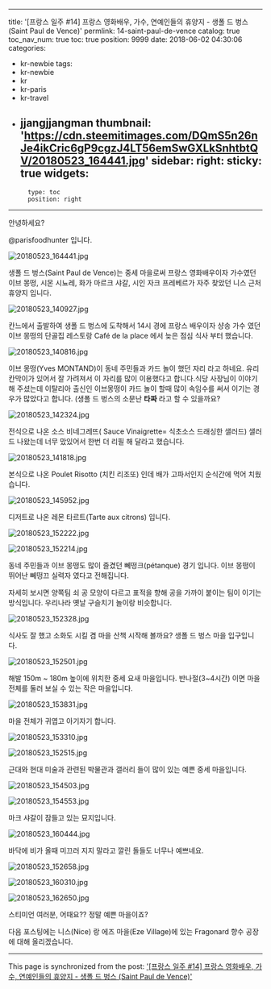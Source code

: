 
---
title: '[프랑스 일주 #14] 프랑스 영화배우, 가수, 연예인들의 휴양지  - 생폴 드 벙스 (Saint Paul de Vence)'
permlink: 14-saint-paul-de-vence
catalog: true
toc_nav_num: true
toc: true
position: 9999
date: 2018-06-02 04:30:06
categories:
- kr-newbie
tags:
- kr-newbie
- kr
- kr-paris
- kr-travel
- jjangjjangman
thumbnail: 'https://cdn.steemitimages.com/DQmS5n26nJe4ikCric6gP9cgzJ4LT56emSwGXLkSnhtbtQV/20180523_164441.jpg'
sidebar:
    right:
        sticky: true
widgets:
    -
        type: toc
        position: right
---


안녕하세요?

@parisfoodhunter 입니다.

![20180523_164441.jpg](https://cdn.steemitimages.com/DQmS5n26nJe4ikCric6gP9cgzJ4LT56emSwGXLkSnhtbtQV/20180523_164441.jpg)

생폴 드 벙스(Saint Paul de Vence)는 중세 마을로써 프랑스 영화배우이자 가수였던 이브 몽떵, 시몬 시뇨레, 화가 마르크 샤갈, 시인 자크 프레베르가 자주 찾았던 니스 근처 휴양지 입니다. 

![20180523_140927.jpg](https://cdn.steemitimages.com/DQmfVjyBkgnmnPEkBcgHSZsyhEqqmu19MVS4JCDN2pLpC5M/20180523_140927.jpg)

칸느에서 출발하여 생폴 드 벙스에 도착해서 14시 경에 프랑스 배우이자 샹송 가수 였던 이브 몽떵의 단골집 레스토랑 Café de la place 에서 늦은 점심 식사 부터 했습니다. 

![20180523_140816.jpg](https://cdn.steemitimages.com/DQmdQFSAtVEfRDLzQ9DqsnHEN5fHVd5RJDBv1zWjw8FAzvF/20180523_140816.jpg)

이브 몽떵(Yves MONTAND)이 동네 주민들과 카드 놀이 했던 자리 라고 하네요. 유리 칸막이가 있어서 잘 가려져서 이 자리를 많이 이용했다고 합니다.식당 사장님이 이야기 해 주셨는데 이탈리아 출신인 이브몽떵이 카드 놀이 할때 많이 속임수를 써서 이기는 경우가 많았다고 합니다. (생폴 드 벙스의 소문난 **타짜** 라고 할 수 있을까요?

![20180523_142324.jpg](https://cdn.steemitimages.com/DQmSdGjtNp8Wnkc3ZG4rr9PZcBxdF66PjFynoUBDqezyCUJ/20180523_142324.jpg)

전식으로 나온 소스 비네그레뜨( Sauce Vinaigrette= 식초소스 드래싱한 샐러드)
샐러드 나왔는데 너무 맜있어서 한번 더 리필
해 달라고 했습니다.

![20180523_141818.jpg](https://cdn.steemitimages.com/DQmWtXsLDUxMt6YaPPmyEjt4sCEryTm5FD6nrZ9oYM6o7wG/20180523_141818.jpg)

본식으로 나온 Poulet Risotto (치킨 리조또) 인데 배가 고파서인지 순식간에 먹어 치웠습니다.

![20180523_145952.jpg](https://cdn.steemitimages.com/DQmTq7S34ofaSxeNST7mAqgf18hM1ELhasmi1LhD4486e7t/20180523_145952.jpg)

디저트로 나온 레몬 타르트(Tarte aux citrons) 입니다.

![20180523_152222.jpg](https://cdn.steemitimages.com/DQmW5oZjzzQacExF6EH7Q1GchUdRzYoH11vu8JQxUSdY44o/20180523_152222.jpg)

![20180523_152214.jpg](https://cdn.steemitimages.com/DQmRWV4vGEVpSvoyzP83NSGj7Yqw7baSbTaetmHETHf66AQ/20180523_152214.jpg)

동네 주민들과 이브 몽떵도 많이 즐겼던 뻬떵크(pétanque) 경기 입니다.
이브 몽떵이 뛰어난 뻬떵끄 실력자 였다고 전해집니다.

자세히 보시면 양쪽팀 쇠 공 모양이 다르고 표적을 향해 공을 가까이 붙이는 팀이 이기는 방식입니다.
우리나라 옛날 구슬치기 놀이랑 비슷합니다.

![20180523_152328.jpg](https://cdn.steemitimages.com/DQmTegXNseUAvyevfcqvTp2uthknBSTeXDnBNwcBEkfxX8w/20180523_152328.jpg)

식사도 잘 했고 소화도 시킬 겸 마을 산책 시작해 볼까요?
생폴 드 벙스 마을 입구입니다.

![20180523_152501.jpg](https://cdn.steemitimages.com/DQmbHsU1dRA14FKh4auCmQ4DFGRw3g2V7FDS9zvkWzTG3FX/20180523_152501.jpg)

해발 150m ~ 180m 높이에 위치한 중세 요새 마을입니다. 반나절(3~4시간) 이면 마을 전체를 둘러 보실 수 있는 작은 마을입니다.

![20180523_153831.jpg](https://cdn.steemitimages.com/DQmPLxwqneS62aYgcMgHvWtdZwQW9ze7VtYHF1sG2t3AJo5/20180523_153831.jpg)

마을 전체가 귀엽고 아기자기 합니다.

![20180523_153310.jpg](https://cdn.steemitimages.com/DQmXHVsCReXWHVjBbnmYT6aS3qMbnNLTfm6RWkGVxYj6suH/20180523_153310.jpg)

![20180523_152515.jpg](https://cdn.steemitimages.com/DQmeA6pp2F3x6KeEALVThLAt9Nvv4qFg4ppEXWn93riECGH/20180523_152515.jpg)

근대와 현대 미술과 관련된 박물관과 갤러리 들이 많이 있는 예쁜 중세 마을입니다.

![20180523_154503.jpg](https://cdn.steemitimages.com/DQmPLSiA7dwpDRiFSwFP5AuBRgX4eiyooXwjFHSAMDugopk/20180523_154503.jpg)

![20180523_154553.jpg](https://cdn.steemitimages.com/DQmTy8L2gWtu4Pr1j2LRUJHKfWxjVgkXZVSac9j5gQxBSXo/20180523_154553.jpg)

마크 샤갈이 잠들고 있는 묘지입니다.

![20180523_160444.jpg](https://cdn.steemitimages.com/DQme45es67jmFv1LiEixAD9vLyJVtLBeyfHbrNDmcxHhN7h/20180523_160444.jpg)

바닥에 비가 올때 미끄러 지지 말라고 깔린 돌들도 너무나 예쁘네요.

![20180523_152658.jpg](https://cdn.steemitimages.com/DQmePwMKbS8pw5eYhXFrGAYnfZzKi7zoDko7qbdbEB1jkX1/20180523_152658.jpg)

![20180523_160310.jpg](https://cdn.steemitimages.com/DQmU1HThiQNUdvSEEkMajABErWsZgNkc4EJHmkMCj17BUXY/20180523_160310.jpg)

![20180523_162650.jpg](https://cdn.steemitimages.com/DQmc7EgDZer2qWFh4BVJzZJtVyww7h4QbvagiWRKBeNJzjT/20180523_162650.jpg)



스티미언 여러분, 어때요?? 정말 예쁜 마을이죠?

다음 포스팅에는 니스(Nice) 랑 에즈 마을(Eze Village)에 있는 Fragonard 향수 공장에 대해 올리겠습니다.

- - -

This page is synchronized from the post: ['[프랑스 일주 #14] 프랑스 영화배우, 가수, 연예인들의 휴양지  - 생폴 드 벙스 (Saint Paul de Vence)'](https://steemit.com/@parisfoodhunter/14-saint-paul-de-vence)
